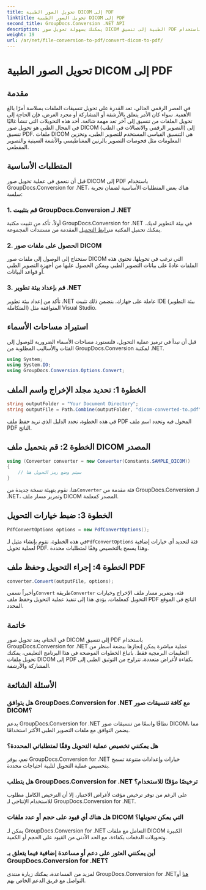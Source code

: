 ```yaml
---
title: تحويل الصور الطبية DICOM إلى PDF
linktitle: تحويل الصور الطبية DICOM إلى PDF
second_title: GroupDocs.Conversion .NET API
description: يمكنك بسهولة تحويل صور DICOM الطبية إلى تنسيق PDF باستخدام GroupDocs.Conversion for .NET. حل تحويل مرن وفعال وقابل للتخصيص.
weight: 19
url: /ar/net/file-conversion-to-pdf/convert-dicom-to-pdf/
---
```


# تحويل الصور الطبية DICOM إلى PDF

## مقدمة
في العصر الرقمي الحالي، تعد القدرة على تحويل تنسيقات الملفات بسلاسة أمرًا بالغ الأهمية. سواء كان الأمر يتعلق بالأرشفة أو المشاركة أو مجرد العرض، فإن الحاجة إلى تحويل الملفات من تنسيق إلى آخر تعد مهمة شائعة. أحد هذه التحويلات التي تنشأ غالبًا في المجال الطبي هو تحويل صور DICOM (التصوير الرقمي والاتصالات في الطب) إلى تنسيق PDF. ملفات DICOM هي التنسيق القياسي المستخدم للتصوير الطبي، وتخزين المعلومات مثل فحوصات التصوير بالرنين المغناطيسي والأشعة السينية والتصوير المقطعي.
## المتطلبات الأساسية
قبل أن نتعمق في عملية تحويل صور DICOM إلى PDF باستخدام GroupDocs.Conversion for .NET، هناك بعض المتطلبات الأساسية لضمان تجربة سلسة:
### 1. قم بتثبيت GroupDocs.Conversion لـ .NET
 أولاً، تأكد من تثبيت مكتبة GroupDocs.Conversion for .NET في بيئة التطوير لديك. يمكنك تحميل المكتبة من[رابط التحميل](https://releases.groupdocs.com/conversion/net/) المقدمة من مستندات المجموعة.
### 2. الحصول على ملفات صور DICOM
ستحتاج إلى الوصول إلى ملفات صور DICOM التي ترغب في تحويلها. تحتوي هذه الملفات عادةً على بيانات التصوير الطبي ويمكن الحصول عليها من أجهزة التصوير الطبي أو قواعد البيانات.
### 3. قم بإعداد بيئة تطوير .NET
تأكد من إعداد بيئة تطوير .NET عاملة على جهازك. يتضمن ذلك تثبيت IDE (بيئة التطوير المتكاملة) المتوافقة مثل Visual Studio.

## استيراد مساحات الأسماء
قبل أن نبدأ في ترميز عملية التحويل، فلنستورد مساحات الأسماء الضرورية للوصول إلى الفئات والأساليب المطلوبة من GroupDocs.Conversion لمكتبة .NET.
```csharp
using System;
using System.IO;
using GroupDocs.Conversion.Options.Convert;
```
## الخطوة 1: تحديد مجلد الإخراج واسم الملف
```csharp
string outputFolder = "Your Document Directory";
string outputFile = Path.Combine(outputFolder, "dicom-converted-to.pdf");
```
في هذه الخطوة، نحدد الدليل الذي نريد حفظ ملف PDF المحول فيه ونحدد اسم ملف PDF الناتج.
## الخطوة 2: قم بتحميل ملف DICOM المصدر
```csharp
using (Converter converter = new Converter(Constants.SAMPLE_DICOM))
{
    // سيتم وضع رمز التحويل هنا
}
```
 هنا، نقوم بتهيئة نسخة جديدة من`Converter` فئة مقدمة من GroupDocs.Conversion لـ .NET، وتمرير مسار ملف DICOM المصدر كمعلمة.
## الخطوة 3: ضبط خيارات التحويل
```csharp
PdfConvertOptions options = new PdfConvertOptions();
```
 في هذه الخطوة، نقوم بإنشاء مثيل لـ`PdfConvertOptions` فئة لتحديد أي خيارات إضافية لعملية تحويل PDF. وهذا يسمح بالتخصيص وفقًا لمتطلبات محددة.
## الخطوة 4: إجراء التحويل وحفظ ملف PDF
```csharp
converter.Convert(outputFile, options);
```
 وأخيراً نسمي`Convert` طريقة`Converter` فئة، وتمرير مسار ملف الإخراج وخيارات التحويل كمعلمات. يؤدي هذا إلى تنفيذ عملية التحويل وحفظ ملف PDF الناتج في الموقع المحدد.

## خاتمة
في الختام، يعد تحويل صور DICOM إلى تنسيق PDF باستخدام GroupDocs.Conversion for .NET عملية مباشرة يمكن إنجازها ببضعة أسطر من التعليمات البرمجية فقط. باتباع الخطوات الموضحة في هذا البرنامج التعليمي، يمكنك تحويل ملفات DICOM إلى PDF بكفاءة لأغراض متعددة، تتراوح من التوثيق الطبي إلى المشاركة والأرشفة.
## الأسئلة الشائعة
### هل يتوافق GroupDocs.Conversion for .NET مع كافة تنسيقات صور DICOM؟
يدعم GroupDocs.Conversion for .NET نطاقًا واسعًا من تنسيقات صور DICOM، مما يضمن التوافق مع ملفات التصوير الطبي الأكثر استخدامًا.
### هل يمكنني تخصيص عملية التحويل وفقًا لمتطلباتي المحددة؟
نعم، يوفر GroupDocs.Conversion for .NET خيارات وإعدادات متنوعة تسمح بتخصيص عملية التحويل لتلبية احتياجات محددة.
### هل يتطلب GroupDocs.Conversion for .NET ترخيصًا مؤقتًا للاستخدام؟
على الرغم من توفر ترخيص مؤقت لأغراض الاختبار، إلا أن الترخيص الكامل مطلوب للاستخدام الإنتاجي لـ GroupDocs.Conversion for .NET.
### هل هناك أي قيود على حجم أو عدد ملفات DICOM التي يمكن تحويلها؟
يمكن لـ GroupDocs.Conversion for .NET التعامل مع ملفات DICOM الكبيرة وتحويلات الدفعات بكفاءة، مع الحد الأدنى من القيود على الحجم أو الكمية.
### أين يمكنني العثور على دعم أو مساعدة إضافية فيما يتعلق بـ GroupDocs.Conversion for .NET؟
 لمزيد من المساعدة، يمكنك زيارة منتدى GroupDocs.Conversion for .NET[هنا](https://forum.groupdocs.com/c/conversion/11) أو التواصل مع فريق الدعم الخاص بهم.